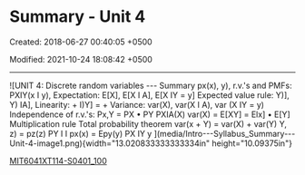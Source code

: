 # Summary - Unit 4

Created: 2018-06-27 00:40:05 +0500

Modified: 2021-10-24 18:08:42 +0500

---

![UNIT 4: Discrete random variables --- Summary px(x), y), r.v.'s and PMFs: PXIY(x I y), Expectation: E[X], E[X I A], E[X IY = y] Expected value rule: Y)], Y) IA], Linearity: + I)Y] = + Variance: var(X), var(X I A), var (X IY = y) Independence of r.v.'s: Px,Y = PX • PY PXIA(X) var(X) = E[XY] = Elx] • E[Y] Multiplication rule Total probability theorem var(x + Y) = var(X) + var(Y) Y, z) = pz(z) PY I I px(x) = Epy(y) PX IY y ](media/Intro---Syllabus_Summary---Unit-4-image1.png){width="13.020833333333334in" height="10.09375in"}



[MIT6041XT114-S0401_100](https://www.youtube.com/watch?v=Iqvs0kNthrs)

